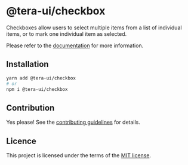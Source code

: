 # @tera-ui/checkbox

Checkboxes allow users to select multiple items from a list of individual items, or to mark one individual item as selected.

Please refer to the [documentation](https://teraui.org/docs/components/checkbox) for more information.

## Installation

```sh
yarn add @tera-ui/checkbox
# or
npm i @tera-ui/checkbox
```

## Contribution

Yes please! See the
[contributing guidelines](https://github.com/hieumau12/tera-ui/blob/master/CONTRIBUTING.md)
for details.

## Licence

This project is licensed under the terms of the
[MIT license](https://github.com/hieumau12/tera-ui/blob/master/LICENSE).
